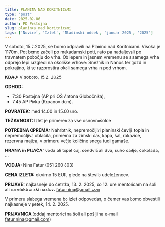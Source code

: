 ```yaml
---
title: PLANINA NAD KORITNICAMI
type: "post"
date: 2025-02-06
author: PD Postojna
slug: planinca_nad_koritnicami
tags: ['Novice', 'Izlet', 'Mladinski odsek', 'januar 2025', '2025']
---
```


V soboto, 15.2.2025, se bomo odpravili na Planino nad Koritnicami. Visoka je 1170m. Pot bomo začeli po makadamski poti, nato pa nadaljevali po travnatem pobočju do vrha. Ob lepem in jasnem vremenu se  s samega vrha odprejo lepi razgledi na okoliške vrhove: Snežnik in Nanos ter gozd in pokrajino, ki se razprostira okoli samega vrha in pod vrhom.


**KDAJ:** V soboto, 15.2. 2025

**ODHOD:**	
- 7:30 Postojna (AP pri OŠ Antona Globočnika),  
- 7.45 AP Pivka (Krpanov dom).

**POVRATEK:** med 14.00 in 15.00 uro.

**TEŽAVNOST:** Izlet je primeren za vse osnovnošolce 

**POTREBNA OPREMA:** Nahrbtnik, nepremočljivi planinski čevlji, topla in nepremočljiva oblačila, primerna za zimski čas, kapa, šal, rokavice, rezervna majica, v primeru večje količine snega tudi gamaše.

**HRANA in PIJAČA:** voda ali topel čaj, sendvič ali dva, suho sadje, čokolada, ...

**VODJA:** Nina Fatur (051 260 803)

**CENA IZLETA:** okvirno 15 EUR, glede na število udeležencev.

**PRIJAVE:** najkasneje do četrtka, 13. 2. 2025, do 12. ure mentoricam na šoli ali na elektronski naslov: fatur.nina@gmail.com

V primeru slabega vremena bo izlet odpovedan, o čemer vas bomo obvestili najkasneje v petek,  14. 2. 2025.

**PRIJAVNICA** (oddaj mentorici na šoli ali pošlji na e-mail fatur.nina@gmail.com)
